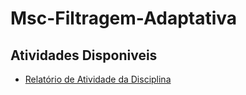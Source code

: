 # Msc-Filtragem-Adaptativa

## Atividades Disponiveis
- [Relatório de Atividade da Disciplina](https://github.com/KennethBenicio/Msc-Filtragem-Adaptativa/blob/main/Listas/manuscript.pdf)
